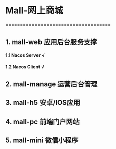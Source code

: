 # Mall-网上商城
====================================
## 1. mall-web 应用后台服务支撑
#### 1.1 Nacos Server  √
#### 1.2 Nacos Client  √


## 2. mall-manage 运营后台管理

## 3. mall-h5 安卓/IOS应用

## 4. mall-pc 前端门户网站

## 5. mall-mini 微信小程序
